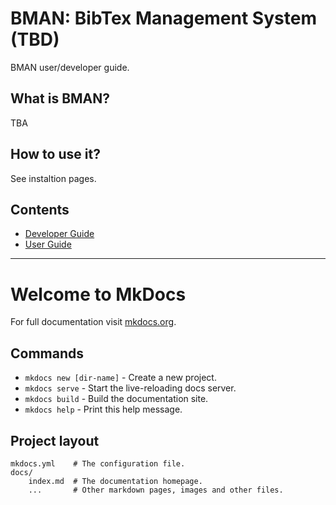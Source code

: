# BMAN: BibTex Management System (TBD)
BMAN user/developer guide.

## What is BMAN?
TBA

## How to use it?
See instaltion pages.

## Contents
+ [Developer Guide](./dev/index-dev.md)
+ [User Guide](./user/index-user.md)


----------
# Welcome to MkDocs

For full documentation visit [mkdocs.org](http://mkdocs.org).

## Commands

* `mkdocs new [dir-name]` - Create a new project.
* `mkdocs serve` - Start the live-reloading docs server.
* `mkdocs build` - Build the documentation site.
* `mkdocs help` - Print this help message.

## Project layout

    mkdocs.yml    # The configuration file.
    docs/
        index.md  # The documentation homepage.
        ...       # Other markdown pages, images and other files.
